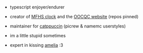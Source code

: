 -   typescript enjoyer/endurer

-   creator of [MFHS clock](https://mfhsclock.pages.dev/) and the [OOCQC website](https://oocqc.pages.dev/) (repos pinned)

-   maintainer for [catppuccin](https://github.com/catppuccin) (picrew & namemc userstyles)

-   im a little stupid sometimes

-   expert in kissing [amelia](https://github.com/Nyameliaaaa/) :3
